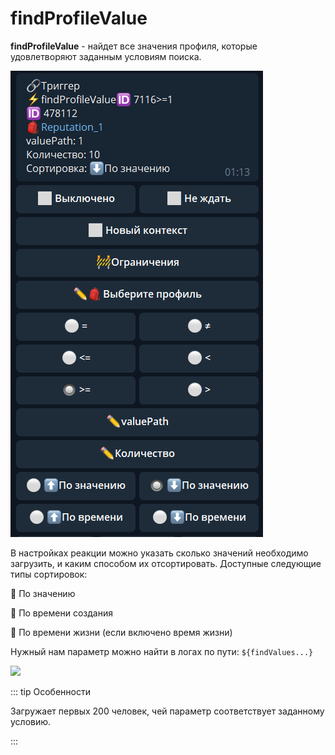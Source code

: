 # findProfileValue

**findProfileValue** - найдет все значения профиля, которые удовлетворяют заданным условиям поиска.

![](./1.png)

В настройках реакции можно указать сколько значений необходимо загрузить, и каким способом их отсортировать. Доступные следующие типы сортировок:

🔸 По значению

🔸 По времени создания

🔸 По времени жизни (если включено время жизни)



Нужный нам параметр можно найти в логах по пути:
```${findValues...}```

![](./2.png)

::: tip  Особенности

Загружает первых 200 человек, чей параметр соответствует заданному условию.

:::






